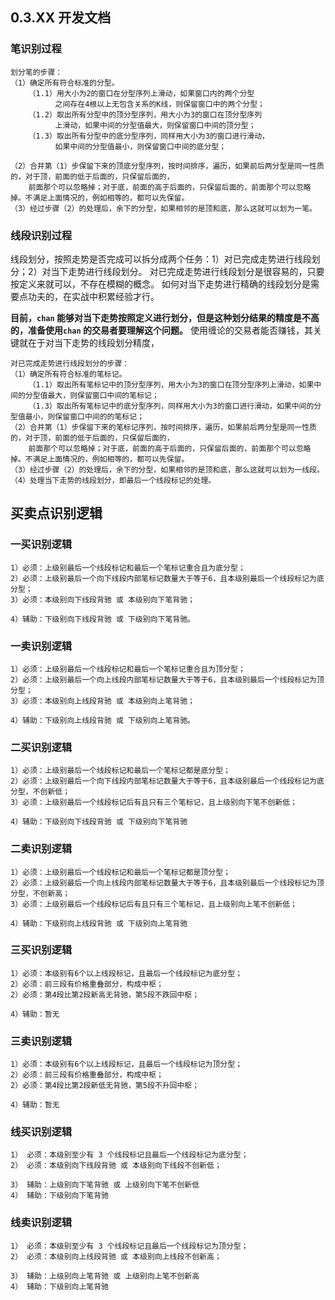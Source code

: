 ## 0.3.XX 开发文档


### 笔识别过程

    划分笔的步骤：
    （1）确定所有符合标准的分型。
        （1.1）用大小为2的窗口在分型序列上滑动，如果窗口内的两个分型
              之间存在4根以上无包含关系的K线，则保留窗口中的两个分型；
        （1.2）取出所有分型中的顶分型序列，用大小为3的窗口在顶分型序列
              上滑动，如果中间的分型值最大，则保留窗口中间的顶分型；
        （1.3）取出所有分型中的底分型序列，同样用大小为3的窗口进行滑动，
              如果中间的分型值最小，则保留窗口中间的底分型；
        
    （2）合并第（1）步保留下来的顶底分型序列，按时间排序，遍历，如果前后两分型是同一性质的，对于顶，前面的低于后面的，只保留后面的，
        前面那个可以忽略掉；对于底，前面的高于后面的，只保留后面的，前面那个可以忽略掉。不满足上面情况的，例如相等的，都可以先保留。
    （3）经过步骤（2）的处理后，余下的分型，如果相邻的是顶和底，那么这就可以划为一笔。

### 线段识别过程

线段划分，按照走势是否完成可以拆分成两个任务：1）对已完成走势进行线段划分；2）对当下走势进行线段划分。
对已完成走势进行线段划分是很容易的，只要按定义来就可以，不存在模糊的概念。
如何对当下走势进行精确的线段划分是需要点功夫的，在实战中积累经验才行。

**目前，`chan` 能够对当下走势按照定义进行划分，但是这种划分结果的精度是不高的，准备使用`chan` 的交易者要理解这个问题。**
使用缠论的交易者能否赚钱，其关键就在于对当下走势的线段划分精度，


    对已完成走势进行线段划分的步骤：
    （1）确定所有符合标准的笔标记。
        （1.1）取出所有笔标记中的顶分型序列，用大小为3的窗口在顶分型序列上滑动，如果中间的分型值最大，则保留窗口中间的笔标记；
        （1.3）取出所有笔标记中的底分型序列，同样用大小为3的窗口进行滑动，如果中间的分型值最小，则保留窗口中间的的笔标记；
    （2）合并第（1）步保留下来的笔标记序列，按时间排序，遍历，如果前后两分型是同一性质的，对于顶，前面的低于后面的，只保留后面的，
        前面那个可以忽略掉；对于底，前面的高于后面的，只保留后面的，前面那个可以忽略掉。不满足上面情况的，例如相等的，都可以先保留。
    （3）经过步骤（2）的处理后，余下的分型，如果相邻的是顶和底，那么这就可以划为一线段。
    （4）处理当下走势的线段划分，即最后一个线段标记的处理。


    

## 买卖点识别逻辑


### 一买识别逻辑

    1）必须：上级别最后一个线段标记和最后一个笔标记重合且为底分型；
    2）必须：上级别最后一个向下线段内部笔标记数量大于等于6，且本级别最后一个线段标记为底分型；
    3）必须：本级别向下线段背驰 或 本级别向下笔背驰；

    4）辅助：下级别向下线段背驰 或 下级别向下笔背驰。
    
    
### 一卖识别逻辑
    
    1）必须：上级别最后一个线段标记和最后一个笔标记重合且为顶分型；
    2）必须：上级别最后一个向上线段内部笔标记数量大于等于6，且本级别最后一个线段标记为顶分型；
    3）必须：本级别向上线段背驰 或 本级别向上笔背驰；

    4）辅助：下级别向上线段背驰 或 下级别向上笔背驰。

### 二买识别逻辑

    1）必须：上级别最后一个线段标记和最后一个笔标记都是底分型；
    2）必须：上级别最后一个向下线段内部笔标记数量大于等于6，且本级别最后一个线段标记为底分型，不创新低；
    3）必须：上级别最后一个线段标记后有且只有三个笔标记，且上级别向下笔不创新低；

    4）辅助：下级别向下线段背驰 或 下级别向下笔背驰


### 二卖识别逻辑
    
    1）必须：上级别最后一个线段标记和最后一个笔标记都是顶分型；
    2）必须：上级别最后一个向上线段内部笔标记数量大于等于6，且本级别最后一个线段标记为顶分型，不创新高；
    3）必须：上级别最后一个线段标记后有且只有三个笔标记，且上级别向上笔不创新低；

    4）辅助：下级别向上线段背驰 或 下级别向上笔背驰


### 三买识别逻辑

    1）必须：本级别有6个以上线段标记，且最后一个线段标记为底分型；
    2）必须：前三段有价格重叠部分，构成中枢；
    2）必须：第4段比第2段新高无背驰，第5段不跌回中枢；

    4）辅助：暂无


### 三卖识别逻辑

    1）必须：本级别有6个以上线段标记，且最后一个线段标记为顶分型；
    2）必须：前三段有价格重叠部分，构成中枢；
    2）必须：第4段比第2段新低无背驰，第5段不升回中枢；

    4）辅助：暂无


### 线买识别逻辑

    1） 必须：本级别至少有 3 个线段标记且最后一个线段标记为底分型；
    2） 必须：本级别向下线段背驰 或 本级别向下线段不创新低；

    3） 辅助：上级别向下笔背驰 或 上级别向下笔不创新低
    4） 辅助：下级别向下笔背驰
    
### 线卖识别逻辑
    
    1） 必须：本级别至少有 3 个线段标记且最后一个线段标记为顶分型；
    2） 必须：本级别向上线段背驰 或 本级别向上线段不创新高；

    3） 辅助：上级别向上笔背驰 或 上级别向上笔不创新高
    4） 辅助：下级别向上笔背驰

